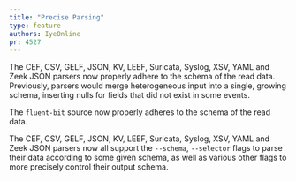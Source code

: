 ```yaml
---
title: "Precise Parsing"
type: feature
authors: IyeOnline
pr: 4527
---
```


The CEF, CSV, GELF, JSON, KV, LEEF, Suricata, Syslog, XSV, YAML and Zeek JSON
parsers now properly adhere to the schema of the read data. Previously, parsers
would merge heterogeneous input into a single, growing schema,
inserting nulls for fields that did not exist in some events.

The `fluent-bit` source now properly adheres to the schema of the read data.

The CEF, CSV, GELF, JSON, KV, LEEF, Suricata, Syslog, XSV, YAML and Zeek JSON
parsers now all support the `--schema`, `--selector` flags to parse their data
according to some given schema, as well as various other flags to more
precisely control their output schema.
